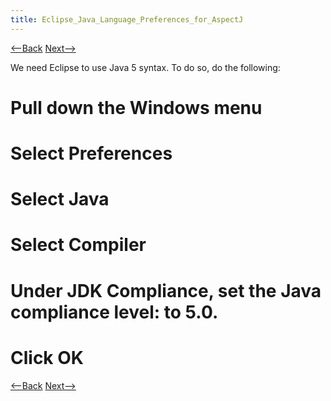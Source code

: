 ```yaml
---
title: Eclipse_Java_Language_Preferences_for_AspectJ
---
```

[<--Back]({{site.pagesurl}}/Eclipse_Classpath_Variable_for_AspectJ) [Next-->]({{site.pagesurl}}/Eclipse_Java_Project_Preferences_for_AspectJ)

We need Eclipse to use Java 5 syntax. To do so, do the following:
# Pull down the **Windows** menu
# Select **Preferences**
# Select **Java**
# Select **Compiler**
# Under JDK Compliance, set the **Java compliance level:** to 5.0.
# Click **OK**

[<--Back]({{site.pagesurl}}/Eclipse_Classpath_Variable_for_AspectJ) [Next-->]({{site.pagesurl}}/Eclipse_Java_Project_Preferences_for_AspectJ)
